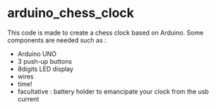 # arduino_chess_clock
This code is made to create a chess clock based on Arduino. Some components are needed such as : 
- Arduino UNO
- 3 push-up buttons
- 8digits LED display
- wires
- time!
- facultative : battery holder to emancipate your clock from the usb current

